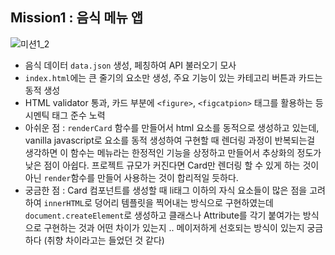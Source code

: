 ## Mission1 : 음식 메뉴 앱

![미션1_2](https://github.com/zldnlto/inflearn-warming-up/assets/95897068/59935e10-43d3-4232-97e9-87102ee72f49)

- 음식 데이터 `data.json` 생성, 페칭하여 API 불러오기 모사
- `index.html`에는 큰 줄기의 요소만 생성, 주요 기능이 있는 카테고리 버튼과 카드는 동적 생성
- HTML validator 통과, 카드 부분에 `<figure>`, `<figcatpion>` 태그를 활용하는 등 시멘틱 태그 준수 노력
- 아쉬운 점 : `renderCard` 함수를 만들어서 html 요소를 동적으로 생성하고 있는데, vanilla javascript로 요소를 동적 생성하여 구현할 때 렌더링 과정이 반복되는걸 생각하면 이 함수는 메뉴라는 한정적인 기능을 상정하고 만들어서 추상화의 정도가 낮은 점이 아쉽다. 프로젝트 규모가 커진다면 Card만 렌더링 할 수 있게 하는 것이 아닌 `render`함수를 만들어 사용하는 것이 합리적일 듯하다.
- 궁금한 점 : Card 컴포넌트를 생성할 때 li태그 이하의 자식 요소들이 많은 점을 고려하여 `innerHTML`로 덩어리 템플릿을 찍어내는 방식으로 구현하였는데 `document.createElement`로 생성하고 클래스나 Attribute를 각기 붙여가는 방식으로 구현하는 것과 어떤 차이가 있는지 .. 메이저하게 선호되는 방식이 있는지 궁금하다 (취향 차이라고는 들었던 것 같다)
